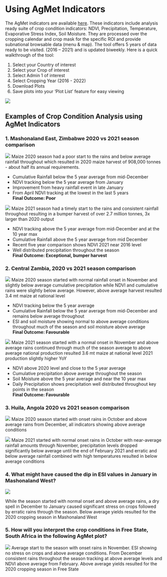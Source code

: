 # Using AgMet Indicators

The AgMet indicators are available [here](https://cropmonitor.org/tools/agmet/
). These indicators include analysis ready suite of crop condition indicators: NDVI, Precipitation, Temperature, 
Evaporative Stress Index, Soil Moisture. They are processed over the cropping calendar and crop mask for the specific ROI and provide subnational browsable data (menu & map). 
The tool offers 5 years of data ready to be visited. (2016 – 2021) and is updated biweekly. Here is a quick walkthrough of the tool:

1. Select your Country of interest 
2. Select your Crop of interest 
3. Select Admin 1 of interest 
4. Select Cropping Year (2016 - 2022)
5. Download Plots  
6. Save plots into your ‘Plot List’ feature for easy viewing

![](../../images/agmet/agmet_walkthrough.png)

## Examples of Crop Condition Analysis using AgMet Indicators

### 1. Mashonaland East, Zimbabwe 2020 vs 2021 season comparison 

![](../../images/agmet/GAUL_Zimbabwe_Mashonaland_East_Maize_1_2020.png)
Maize 2020 season had a poor start to the rains and below average rainfall throughout which resulted in 2020 maize harvest of 908,000 tonnes - about half its annual requirements.   
* Cumulative Rainfall below the 5 year average from mid-December
* NDVI tracking below the 5 year average from January 
* Improvement from heavy rainfall event in late January
* From April NDVI tracking at the lowest in the last 5 years  
**Final Outcome: Poor**

![](../../images/agmet/GAUL_Zimbabwe_Mashonaland_East_Maize_1_2021.png)
Maize 2021 season had a timely start to the rains and consistent rainfall throughout resulting in a bumper harvest of over 2.7 million tonnes, 3x larger than 2020 output

* NDVI tracking above the 5 year average from mid-December and at the 10 year max
* Cumulative Rainfall above the 5 year average from mid December 
* Recent five year comparison shows NDVI  2021 near 2016 level 
* Well distributed precipitation throughout the season  
**Final Outcome: Exceptional, bumper harvest**


### 2. Central Zambia, 2020 vs 2021 season comparison

![](../../images/agmet/GAUL_Zambia_Central_Maize_1_2020.png)
Maize 2020 season started with normal rainfall onset in November and slightly below average cumulative precipitation while NDVI and cumulative rains were slightly below average. However, above average harvest resulted 3.4 mt maize at national level
* NDVI tracking below the 5 year average 
* Cumulative Rainfall below the 5 year average from mid-December and remains below average throughout 
* ESI and soil moisture showing normal to above average conditions throughout much of the season and soil moisture above average   
**Final Outcome: Favourable**

![](../../images/agmet/GAUL_Zambia_Central_Maize_1_2021.png)
Maize 2021 season started with a normal onset in November and above average rains continued through much of the season average to above average national production resulted 3.6 mt maize at national level 
2021 production slightly higher YoY
* NDVI above 2020 level and close to the 5 year average
* Cumulative precipitation above average throughout the season 
* Soil Moisture above the 5 year average and near the 10 year max
* Daily Precipitation  shows precipitation well distributed throughout key points in the season  
**Final Outcome: Favourable** 

### 3. Huila, Angola 2020 vs 2021 season comparison
![](../../images/agmet/GAUL_Angola_Huila_Maize_1_2020.png)
Maize 2020 season started with onset rains in October and above average rains from December, all indicators showing above average conditions

![](../../images/agmet/GAUL_Angola_Huila_Maize_1_2021.png)
Maize 2021 started with normal onset rains in October with near-average rainfall amounts through November, precipitation levels dropped significantly below average until the end of February 2021 and erratic and below average rainfall combined with high temperatures resulted in below average conditions 

### 4. What might have caused the dip in ESI values in January in Mashonaland West?
![](../../images/agmet/GAUL_Zimbabwe_Mashonaland_West_Maize_1_2020.png)

While the season started with normal onset and above average rains, a dry spell in December to January caused significant stress on crops followed by erratic rains through the season. Below average yields resulted for the 2020 cropping season in Mashonaland West

### 5. How will you interpret the crop conditions in Free State, South Africa in the following AgMet plot?

![](../../images/agmet/GAUL_South_Africa_Free_State_Maize_1_2020.png)
Average start to the season with onset rains in November. ESI showing no stress on crops and above average conditions. From December consistent rains throughout the season tracking at above average levels and NDVI above average from February. Above average yields resulted for the 2020 cropping season in Free State 
